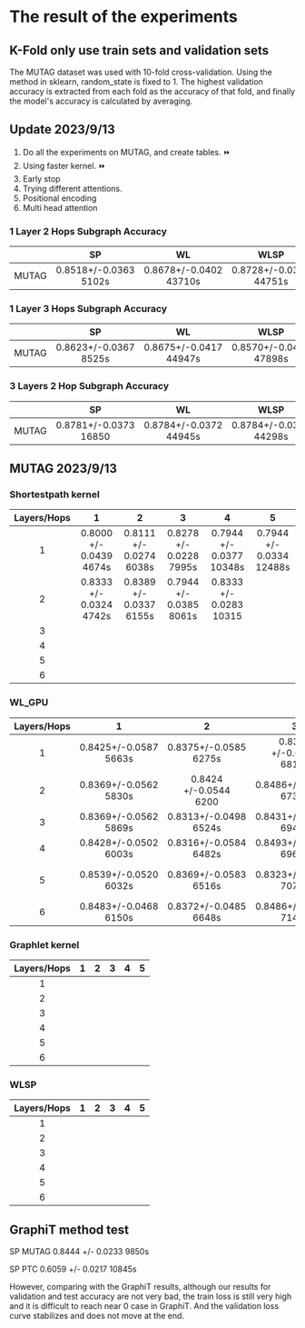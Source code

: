 # The result of the experiments

## K-Fold only use train sets and validation sets
 The MUTAG dataset was used with 10-fold cross-validation. Using the method in sklearn, random_state is fixed to 1. The highest validation accuracy is extracted from each fold as the accuracy of that fold, and finally the model's accuracy is calculated by averaging.
## Update 2023/9/13
1. Do all the experiments on MUTAG, and create tables.  :fast_forward:
2. Using faster kernel. :fast_forward: 
3. Early stop
4. Trying different attentions.
5. Positional encoding
6. Multi head attention
### 1 Layer 2 Hops Subgraph Accuracy
|  | SP | WL | WLSP | Graphlet_3 |
| :-----:| :------: | :------: | :----: | :---:|
| MUTAG | 0.8518+/-0.0363 <br>5102s | 0.8678+/-0.0402 <br>43710s |0.8728+/-0.0374<br>44751s|0.8512+/-0.0375<br>14300s |

### 1 Layer 3 Hops Subgraph Accuracy
|  | SP | WL | WLSP | Graphlet_3 |
| :-----:| :------: | :------: | :----: | :---:|
| MUTAG | 0.8623+/-0.0367 <br>8525s |0.8675+/-0.0417<br>44947s|0.8570+/-0.0422 <br>47898s|0.8567+/-0.0417<br>44947s |

### 3 Layers 2 Hop Subgraph Accuracy
|  | SP | WL | WLSP | Graphlet_3 |
| :-----:| :------: | :------: | :----: | :---:|
| MUTAG | 0.8781+/-0.0373<br>16850|0.8784+/-0.0372<br>44945s|0.8784+/-0.0349<br>44298s| 0.8833+/-0.0379<br>44945s|

## MUTAG 2023/9/13 
### Shortestpath kernel
| Layers/Hops | 1 | 2 | 3 | 4 | 5 |
| :-----:| :------: | :------: | :----: | :---:| :---:|
| 1 | 0.8000 +/- 0.0439<br> 4674s|0.8111 +/- 0.0274<br>6038s | 0.8278 +/- 0.0228<br> 7995s| 0.7944 +/- 0.0377<br>10348s|0.7944 +/- 0.0334<br>12488s |
| 2 |0.8333 +/- 0.0324<br>4742s | 0.8389 +/- 0.0337<br>6155s | 0.7944 +/- 0.0385<br> 8061s|0.8333 +/- 0.0283<br>10315| |
| 3 | | | | | |
| 4 | | | | | |
| 5 | | | | | |
| 6 | | | | | |


### WL_GPU
| Layers/Hops | 1 | 2 | 3 | 4 | 5 |
| :-----:| :------: | :------: | :----: | :---:| :---:|
| 1 | 0.8425+/-0.0587<br>5663s| 0.8375+/-0.0585<br>6275s|0.8320 +/-0.0580<br>6814s |0.8490+/-0.0522<br>7117s|0.8545+/-0.0500<br>7703s |
| 2 |0.8369+/-0.0562<br>5830s| 0.8424 +/-0.0544<br>6200|0.8486+/-0.0525<br>6730s |0.8320+/-0.0580<br>7297s |0.8490+/-0.0522<br>7693s|
| 3 |0.8369+/-0.0562<br>5869s |0.8313+/-0.0498<br>6524s|0.8431+/-0.0498<br>6941s | ***0.8653+/-0.5621<br>7522s*** |0.8490+/-0.0522<br>7854s|
| 4 |0.8428+/-0.0502<br>6003s |0.8316+/-0.0584<br>6482s |0.8493+/-0.0471<br>6968s |0.8271+/-0.0525<br>7508s |0.8490+/-0.0522<br>8023s |
| 5 |0.8539+/-0.0520<br>6032s |0.8369+/-0.0583<br>6516s |0.8323+/-0.0416<br>7073s |0.8434+/-0.0553<br>7703s| 0.8435 +/- 0.0495br<br>8200s |
| 6 | 0.8483+/-0.0468 6150s|0.8372+/-0.0485<br>6648s |0.8486+/-0.0502<br>7149s |0.8543+/-0.0528<br>7637s |0.8379+/-0.0550<br>8277s |

### Graphlet kernel
| Layers/Hops | 1 | 2 | 3 | 4 | 5 |
| :-----:| :------: | :------: | :----: | :---:| :---:|
| 1 | | | | | |
| 2 | | | | | |
| 3 | | | | | |
| 4 | | | | | |
| 5 | | | | | |
| 6 | | | | | |

### WLSP
| Layers/Hops | 1 | 2 | 3 | 4 | 5 |
| :-----:| :------: | :------: | :----: | :---:| :---:|
| 1 | | | | | |
| 2 | | | | | |
| 3 | | | | | |
| 4 | | | | | |
| 5 | | | | | |
| 6 | | | | | |



## GraphiT method test 
SP MUTAG 0.8444 +/- 0.0233 9850s

SP PTC 0.6059 +/- 0.0217 10845s

However, comparing with the GraphiT results, although our results for validation and test accuracy are not very bad, the train loss is still very high and it is difficult to reach near 0 case in GraphiT. And the validation loss curve stabilizes and does not move at the end.


